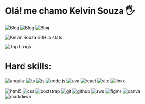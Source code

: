 # Olá! me chamo Kelvin Souza 🖐

![Blog](https://img.shields.io/badge/Desenvolvedor-FullStack-0071C5?style=for-the-badge&logoColor=white) 
![Blog](https://img.shields.io/badge/Desenvolvedor-FrontEnd-0071C5?style=for-the-badge&logoColor=white) 
![Blog](https://img.shields.io/badge/Designer-UX/UI-0071C5?style=for-the-badge&logoColor=white)

![Kelvin Souza GitHub stats](https://github-readme-stats.vercel.app/api?username=kelvinsouza2014&show_icons=true&theme=transparent)

![Top Langs](https://github-readme-stats.vercel.app/api/top-langs/?username=kelvinsouza2014&layout=compact&langs_count=16&theme=transparent)


# Hard skills:
<div style="display: inline_block">
    <img align="center" alt="angular" src="https://img.shields.io/badge/Angular-DC0031?style=for-the-badge&logo=angular&logoColor=white"/>
    <img align="center" alt="ts" src="https://img.shields.io/badge/TypeScript-3074BF?style=for-the-badge&logo=typescript&logoColor=white"/>
    <img align="center" alt="js" src="https://img.shields.io/badge/JavaScript-F7DF1E?style=for-the-badge&logo=javascript&logoColor=black"/>
    <img align="center" alt="node.js" src="https://img.shields.io/badge/Node.Js-018233?style=for-the-badge&logo=node.js&logoColor=white"/>
    <img align="center" alt="java" src="https://img.shields.io/badge/Java-c32f39?style=for-the-badge&logo=openjdk&logoColor=white"/>
    <img align="center" alt="react" src="https://img.shields.io/badge/React-79d8f6?style=for-the-badge&logo=react&logoColor=black"/>
    <img align="center" alt="vite" src="https://img.shields.io/badge/Vite-BC33FD?style=for-the-badge&logo=vite&logoColor=FFFE20"/>
    <img align="center" alt="linux" src="https://img.shields.io/badge/Linux-FEBC13?style=for-the-badge&logo=linux&logoColor=black"/>
</div>

<br>

<div style="display: inline_block">
    <img align="center" alt="html5" src="https://img.shields.io/badge/HTML5-E34F26?style=for-the-badge&logo=html5&logoColor=white"/>
    <img align="center" alt="css" src="https://img.shields.io/badge/CSS3-1572B6?style=for-the-badge&logo=css3&logoColor=white"/>
    <img align="center" alt="bootstrap" src="https://img.shields.io/badge/Bootstrap-6A0FED?style=for-the-badge&logo=bootstrap&logoColor=white"/>
    <img align="center" alt="git" src="https://img.shields.io/badge/Git-E84E31?style=for-the-badge&logo=git&logoColor=white"/>
    <img align="center" alt="github" src="https://img.shields.io/badge/GitHub-1A1E22?style=for-the-badge&logo=github&logoColor=white"/>
    <img align="center" alt="aws" src="https://img.shields.io/badge/Aws-e58910?style=for-the-badge&logo=aws&logoColor=F69413"/>
    <img align="center" alt="figma" src="https://img.shields.io/badge/Figma-9D56F7?style=for-the-badge&logo=figma&logoColor=white"/>
    <img align="center" alt="canva" src="https://img.shields.io/badge/Canva-3A5CEB?style=for-the-badge&logo=canva&logoColor=white"/>
    <img align="center" alt="markdown" src="https://img.shields.io/badge/Markdown-403d3d?style=for-the-badge&logo=markdown&logoColor=white"/>
</div>
